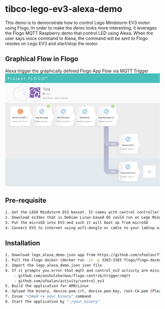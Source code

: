 # tibco-lego-ev3-alexa-demo
This demo is to demonstrate how to control Lego Mindstorm EV3 motor using Flogo. In order to make the demo looks more interesting, it leverages the Flogo MQTT Raspberry demo that control LED using Alexa. When the user says voice command to Alexa, the command will be sent to Flogo resides on Lego EV3 and start/stop the motor.

## Graphical Flow in Flogo
Alexa trigger the graphically defined Flogo App Flow via MQTT Trigger
![flogo flow image](flogo-lego-flow.png?raw=true "Flogo MQTT Lego Screenshot")

## Pre-requisite
```bash
1. Get the LEGO Mindstorm EV3 boxset. It comes with central controller, 2 large motors, 2 medium motors, 1 color sensor, 1 Infra-red sensor and 1 Infra-red transceiver as remote control
2. Download ev3dev that is Debian Linux-based OS could run on Lego Mindstorm EV3 and copy the image to microSD
3. Put the microSD into EV3 and such it will boot up from microSD
4. Connect EV3 to internet using wifi-dongle or cable to your labtop with internet sharing enabled
```

## Installation

```bash
1. Download lego_alexa_demo.json app from https://github.com/ufoalan/flogo/demo/lego_alexa_demo.json
2. Pull the Flogo docker (docker run -it -p 3303:3303 flogo/flogo-docker:latest eula-accept) and start the Flogo-web
3. Import the lego_alexa_demo.json json file
4. If it prompts you error that mqtt and control_ev3 activity are missing, you have to new a new app and new flow, and then import the activity manually first. Two activities are required and they are
	- github.com/anshulsharmas/flogo-contrib/trigger/mqtt
	- github.com/ufoalan/activity/control_ev3
5. Build the application for ARM/Linux
6. Upload the binary, device.pem.crt, device.pem.key, root-CA.pem (Please refer to Flog Raspberry demo about how to get these certs from AWS) on Lego EV3
7. Issue "chmod +x your_binary" command
8. Start the application by "./your_binary"
```
